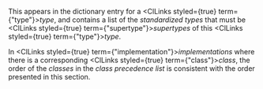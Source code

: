  



This appears in the dictionary entry for a <ClLinks styled={true} term={"type"}><i>type</i></ClLinks>, and contains a list of the *standardized types* that must be <ClLinks styled={true} term={"supertype"}><i>supertypes</i></ClLinks> of this <ClLinks styled={true} term={"type"}><i>type</i></ClLinks>. 



In <ClLinks styled={true} term={"implementation"}><i>implementations</i></ClLinks> where there is a corresponding <ClLinks styled={true} term={"class"}><i>class</i></ClLinks>, the order of the *classes* in the *class precedence list* is consistent with the order presented in this section. 











